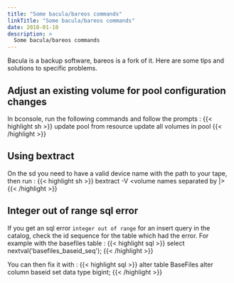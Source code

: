 ```yaml
---
title: "Some bacula/bareos commands"
linkTitle: "Some bacula/bareos commands"
date: 2018-01-10
description: >
  Some bacula/bareos commands
---
```


Bacula is a backup software, bareos is a fork of it. Here are some tips and solutions to specific problems.

## Adjust an existing volume for pool configuration changes

In bconsole, run the following commands and follow the prompts :
{{< highlight sh >}}
update pool from resource
update all volumes in pool
{{< /highlight >}}

## Using bextract

On the sd you need to have a valid device name with the path to your tape, then run :
{{< highlight sh >}}
bextract -V <volume names separated by |> <device-name>
<directory-to-store-files>
{{< /highlight >}}

## Integer out of range sql error

If you get an sql error `integer out of range` for an insert query in the catalog, check the id sequence for the table which had the error. For
example with the basefiles table :
{{< highlight sql >}}
select nextval('basefiles_baseid_seq');
{{< /highlight >}}

You can then fix it with :
{{< highlight sql >}}
alter table BaseFiles alter column baseid set data type bigint;
{{< /highlight >}}
